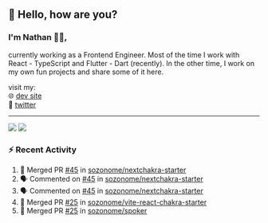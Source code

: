 ## 👋 Hello, how are you? 

### I'm Nathan 👨‍💻,

currently working as a Frontend Engineer. Most of the time I work with React - TypeScript and Flutter - Dart (recently). 
In the other time, I work on my own fun projects and share some of it here.

visit my:<br/>
🌐 [dev site](https://sznm.dev)<br/>
🦜 [twitter](https://twitter.com/sozonome)

---

![](https://komarev.com/ghpvc/?username=sozonome&color=orange)
![](https://hit.yhype.me/github/profile?user_id=17046154)

### :zap: Recent Activity

<!--START_SECTION:activity-->
1. 🎉 Merged PR [#45](https://github.com/sozonome/nextchakra-starter/pull/45) in [sozonome/nextchakra-starter](https://github.com/sozonome/nextchakra-starter)
2. 🗣 Commented on [#45](https://github.com/sozonome/nextchakra-starter/issues/45) in [sozonome/nextchakra-starter](https://github.com/sozonome/nextchakra-starter)
3. 🗣 Commented on [#45](https://github.com/sozonome/nextchakra-starter/issues/45) in [sozonome/nextchakra-starter](https://github.com/sozonome/nextchakra-starter)
4. 🎉 Merged PR [#25](https://github.com/sozonome/vite-react-chakra-starter/pull/25) in [sozonome/vite-react-chakra-starter](https://github.com/sozonome/vite-react-chakra-starter)
5. 🎉 Merged PR [#25](https://github.com/sozonome/spoker/pull/25) in [sozonome/spoker](https://github.com/sozonome/spoker)
<!--END_SECTION:activity-->
